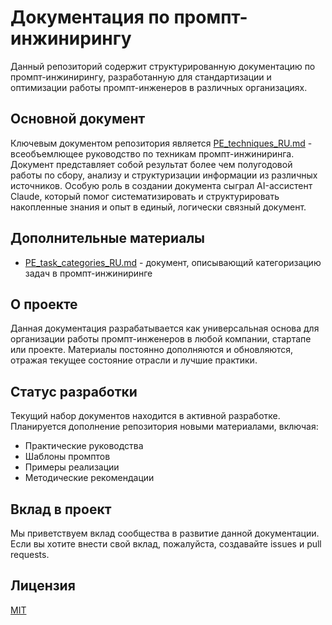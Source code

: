 # Документация по промпт-инжинирингу

Данный репозиторий содержит структурированную документацию по промпт-инжинирингу, разработанную для стандартизации и оптимизации работы промпт-инженеров в различных организациях.

## Основной документ

Ключевым документом репозитория является [PE_techniques_RU.md](PE_techniques_RU.md) - всеобъемлющее руководство по техникам промпт-инжиниринга. Документ представляет собой результат более чем полугодовой работы по сбору, анализу и структуризации информации из различных источников. Особую роль в создании документа сыграл AI-ассистент Claude, который помог систематизировать и структурировать накопленные знания и опыт в единый, логически связный документ.

## Дополнительные материалы

- [PE_task_categories_RU.md](PE_task_categories_RU.md) - документ, описывающий категоризацию задач в промпт-инжиниринге

## О проекте

Данная документация разрабатывается как универсальная основа для организации работы промпт-инженеров в любой компании, стартапе или проекте. Материалы постоянно дополняются и обновляются, отражая текущее состояние отрасли и лучшие практики.

## Статус разработки

Текущий набор документов находится в активной разработке. Планируется дополнение репозитория новыми материалами, включая:
- Практические руководства
- Шаблоны промптов
- Примеры реализации
- Методические рекомендации

## Вклад в проект

Мы приветствуем вклад сообщества в развитие данной документации. Если вы хотите внести свой вклад, пожалуйста, создавайте issues и pull requests.

## Лицензия

[MIT](LICENSE)
